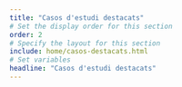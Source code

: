 ```yaml
---
title: "Casos d'estudi destacats"
# Set the display order for this section
order: 2
# Specify the layout for this section
include: home/casos-destacats.html
# Set variables
headline: "Casos d'estudi destacats"
---
```

